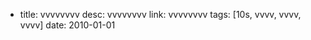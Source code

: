 - title: vvvvvvvv
  desc: vvvvvvvv
  link: vvvvvvvv
  tags: [10s, vvvv, vvvv, vvvv]
  date: 2010-01-01
